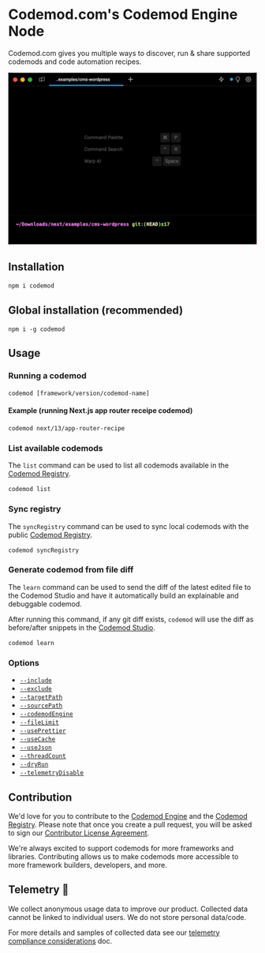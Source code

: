 # Codemod.com's Codemod Engine Node

Codemod.com gives you multiple ways to discover, run & share supported codemods and code automation recipes.

![Running Codemod CLI](https://raw.githubusercontent.com/codemod-com/website/main/theme/assets/images/hero-video.gif)

## Installation

    npm i codemod

## Global installation (recommended)

    npm i -g codemod

## Usage

### Running a codemod

    codemod [framework/version/codemod-name]

#### Example (running Next.js app router receipe codemod)

    codemod next/13/app-router-recipe

### List available codemods

The `list` command can be used to list all codemods available in the [Codemod Registry](https://github.com/codemod-com/codemod-registry).

    codemod list

### Sync registry

The `syncRegistry` command can be used to sync local codemods with the public [Codemod Registry](https://github.com/codemod-com/codemod-registry).

    codemod syncRegistry

### Generate codemod from file diff

The `learn` command can be used to send the diff of the latest edited file to the Codemod Studio and have it automatically build an explainable and debuggable codemod.

After running this command, if any git diff exists, `codemod` will use the diff as before/after snippets in the [Codemod Studio](https://codemod.studio).

    codemod learn

### Options

-   [`--include`](https://docs.codemod.com/docs/cli/advanced-usage#--include)
-   [`--exclude`](https://docs.codemod.com/docs/cli/advanced-usage#--exclude)
-   [`--targetPath`](https://docs.codemod.com/docs/cli/advanced-usage#--targetpath)
-   [`--sourcePath`](https://docs.codemod.com/docs/cli/advanced-usage#--sourcepath)
-   [`--codemodEngine`](https://docs.codemod.com/docs/cli/advanced-usage#--codemodengine)
-   [`--fileLimit`](https://docs.codemod.com/docs/cli/advanced-usage#--filelimit)
-   [`--usePrettier`](https://docs.codemod.com/docs/cli/advanced-usage#--useprettier)
-   [`--useCache`](https://docs.codemod.com/docs/cli/advanced-usage#--usecache)
-   [`--useJson`](https://docs.codemod.com/docs/cli/advanced-usage#--usejson)
-   [`--threadCount`](https://docs.codemod.com/docs/cli/advanced-usage#--threadcount)
-   [`--dryRun`](https://docs.codemod.com/docs/cli/advanced-usage#--dryrun)
-   [`--telemetryDisable`](https://docs.codemod.com/docs/cli/advanced-usage#--telemetrydisable)

## Contribution

We'd love for you to contribute to the [Codemod Engine](https://github.com/codemod-com/codemod-engine-node) and the [Codemod Registry](https://github.com/codemod-com/codemod-registry). Please note that once you create a pull request, you will be asked to sign our [Contributor License Agreement](https://cla-assistant.io/codemod-com/codemod-registry).

We're always excited to support codemods for more frameworks and libraries. Contributing allows us to make codemods more accessible to more framework builders, developers, and more.

## Telemetry 🔭

We collect anonymous usage data to improve our product. Collected data cannot be linked to individual users. We do not store personal data/code.

For more details and samples of collected data see our [telemetry compliance considerations](https://docs.codemod.com/docs/about/telemetry-compliance) doc.
